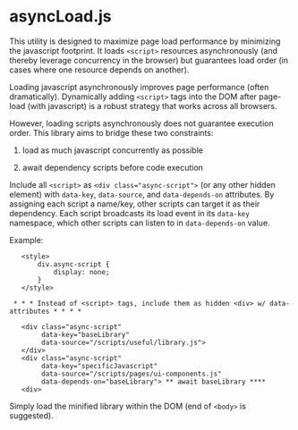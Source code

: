 # asyncLoad.js

This utility is designed to maximize page load performance
by minimizing the javascript footprint. It loads `<script>` resources
asynchronously (and thereby leverage concurrency in the browser)
but guarantees load order
(in cases where one resource depends on another).

Loading javascript asynchronously improves page performance (often
dramatically). Dynamically adding `<script>` tags into the DOM after
page-load (with javascript) is a robust strategy that works across all
browsers. 

However, loading scripts asynchronously does not guarantee
execution order. This library aims to bridge these two constraints:

1) load as much javascript concurrently as possible

2) await dependency scripts before code execution

Include all `<script>` as `<div class="async-script">` (or any other
hidden element) with `data-key`, `data-source`, and `data-depends-on`
attributes. By assigning each script a name/key, other scripts can
target it as their dependency. Each script broadcasts its load event
in its `data-key` namespace, which other scripts can listen to
in `data-depends-on` value.

Example:
```
   <style>
       div.async-script {
           display: none;
       }
   </style>

 * * * Instead of <script> tags, include them as hidden <div> w/ data-attributes * * * *

   <div class="async-script"
        data-key="baseLibrary"
        data-source="/scripts/useful/library.js">
   </div>
   <div class="async-script"
        data-key="specificJavascript"
        data-source="/scripts/pages/ui-components.js"
        data-depends-on="baseLibrary"> ** await baseLibrary ****
   <div>
```

Simply load the minified library within the DOM (end of `<body>`
is suggested).